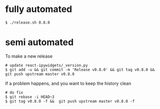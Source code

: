 
# fully automated

    $ ./release.sh 0.8.0

# semi automated
To make a new release
```
# update react-ipywidgets/_version.py
$ git add -u && git commit -m 'Release v0.8.0' && git tag v0.8.0 && git push upstream master v0.8.0
```


If a problem happens, and you want to keep the history clean
```
# do fix
$ git rebase -i HEAD~3
$ git tag v0.8.0 -f &&  git push upstream master v0.8.0 -f
```
